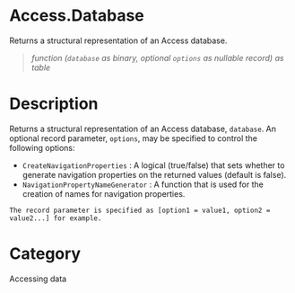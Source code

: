 ﻿# Access.Database
Returns a structural representation of an Access database.
> _function (<code>database</code> as binary, optional <code>options</code> as nullable record) as table_
# Description 
Returns a structural representation of an Access database, <code>database</code>. An optional record parameter, <code>options</code>, may be specified to control the following options:
    <ul>
<li><code>CreateNavigationProperties</code> : A logical (true/false) that sets whether to generate navigation properties on the returned values (default is false).</li>
<li><code>NavigationPropertyNameGenerator</code> : A function that is used for the creation of names for navigation properties.</li>
</ul>

    The record parameter is specified as [option1 = value1, option2 = value2...] for example.
# Category 
Accessing data
